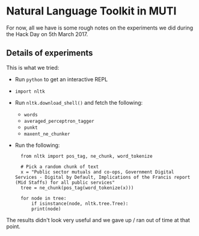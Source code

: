 # Natural Language Toolkit in MUTI

For now, all we have is some rough notes on the experiments we did
during the Hack Day on 5th March 2017.

## Details of experiments

This is what we tried:

- Run `python` to get an interactive REPL

- `import nltk`

- Run `nltk.download_shell()` and fetch the following:
    - `words`
    - `averaged_perceptron_tagger`
    - `punkt`
    - `maxent_ne_chunker`

- Run the following:

        from nltk import pos_tag, ne_chunk, word_tokenize

        # Pick a random chunk of text
        x = "Public sector mutuals and co-ops, Government Digital Services - Digital by Default, Implications of the Francis report (Mid Staffs) for all public services"
        tree = ne_chunk(pos_tag(word_tokenize(x)))

        for node in tree:
            if isinstance(node, nltk.tree.Tree):
            print(node)

The results didn't look very useful and we gave up / ran out of time
at that point.
